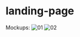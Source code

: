 # landing-page

Mockups: 
![01](https://user-images.githubusercontent.com/96746687/229791349-c5fe35d2-e998-4937-b9d3-4cc5dd861d5a.png)
![02](https://user-images.githubusercontent.com/96746687/229791359-4e5bc410-52f3-492b-8af3-d2d44e4a8c73.png)
